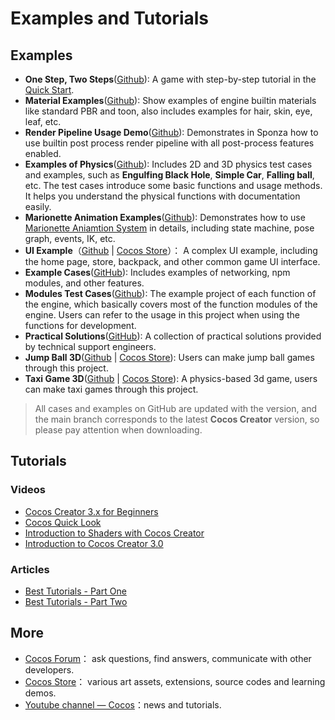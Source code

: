 # Examples and Tutorials

## Examples

- **One Step, Two Steps**([Github](https://github.com/cocos/tutorial-mind-your-step-3d)): A game with step-by-step tutorial in the [Quick Start](../getting-started/index.md).
- **Material Examples**([Github](https://github.com/cocos/cocos-example-materials)): Show examples of engine builtin materials like standard PBR and toon, also includes examples for hair, skin, eye, leaf, etc.
- **Render Pipeline Usage Demo**([Github](https://github.com/cocos/cocos-example-render-pipeline)): Demonstrates in Sponza how to use builtin post process render pipeline with all post-process features enabled.
- **Examples of Physics**([Github](https://github.com/cocos/cocos-example-physics)): Includes 2D and 3D physics test cases and examples, such as **Engulfing Black Hole**, **Simple Car**, **Falling ball**, etc. The test cases introduce some basic functions and usage methods. It helps you understand the physical functions with documentation easily.
- **Marionette Animation Examples**([Github](https://github.com/cocos/cocos-example-marionette)): Demonstrates how to use [Marionette Aniamtion System](../animation/marionette/index.md) in details, including state machine, pose graph, events, IK, etc.
- **UI Example**（[Github](https://github.com/cocos/cocos-example-ui/) | [Cocos Store](https://store.cocos.com/app/detail/2799)）： A complex UI example, including the home page, store, backpack, and other common game UI interface.
- **Example Cases**([GitHub](https://github.com/cocos/cocos-example-projects)): Includes examples of networking, npm modules, and other features.
- **Modules Test Cases**([Github](https://github.com/cocos/cocos-test-projects)): The example project of each function of the engine, which basically covers most of the function modules of the engine. Users can refer to the usage in this project when using the functions for development.
- **Practical Solutions**([GitHub](https://github.com/cocos/cocos-awesome-tech-solutions)): A collection of practical solutions provided by technical support engineers.
- **Jump Ball 3D**([Github](https://github.com/cocos/cocos-example-ball) | [Cocos Store](https://store.cocos.com/app/detail/2802)): Users can make jump ball games through this project.
- **Taxi Game 3D**([Github](https://github.com/cocos/cocos-tutorial-taxi-game) | [Cocos Store](https://store.cocos.com/app/en/detail/2796)): A physics-based 3d game, users can make taxi games through this project.

> All cases and examples on GitHub are updated with the version, and the main branch corresponds to the latest **Cocos Creator** version, so please pay attention when downloading.

## Tutorials

### Videos

- [Cocos Creator 3.x for Beginners](https://www.youtube.com/watch?v=JSOXYPqZ1-8&list=PLbvpmJKjO3NA4dlW43GzhJUMaXyIp3xpc)
- [Cocos Quick Look](https://www.youtube.com/watch?v=R4Mxm55x56Q&list=PLbvpmJKjO3NCgicfQ_N32Oo62LgPVs4kf)
- [Introduction to Shaders with Cocos Creator](https://www.youtube.com/watch?v=tUQHK42UcHc&list=PLbvpmJKjO3ND91HTUSKWNzMboob-7J_wq)
- [Introduction to Cocos Creator 3.0](https://www.youtube.com/watch?v=3v4pq0tDo5g&list=PLbvpmJKjO3NDv_eb6vlN70Zo-pdAv8MNW)

### Articles

- [Best Tutorials - Part One](https://www.cocos.com/en/post/33e9da7fc3825a8aeb66ff6fbb7f5dd4)
- [Best Tutorials - Part Two](https://www.cocos.com/en/post/52fnhtaqlEYYTafjBYjMMYWKyA6d3qIZ)

## More

- [Cocos Forum](https://discuss.cocos2d-x.org/)： ask questions, find answers, communicate with other developers.
- [Cocos Store](http://store.cocos.com/)： various art assets, extensions, source codes and learning demos.
- [Youtube channel — Cocos](https://www.youtube.com/@CocosEngine)：news and tutorials.
